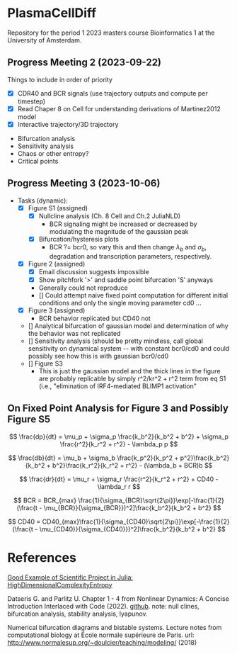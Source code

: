 # PlasmaCellDiff

Repository for the period 1 2023 masters course Bioinformatics 1 at the University of Amsterdam.

## Progress Meeting 2 (2023-09-22)

Things to include in order of priority

* [X] CDR40 and BCR signals (use trajectory outputs and compute per timestep)
* [X] Read Chaper 8 on Cell for understanding derivations of Martinez2012 model
* [X] Interactive trajectory/3D trajectory 
* Bifurcation analysis
* Sensitivity analysis
* Chaos or other entropy?
* Critical points

## Progress Meeting 3 (2023-10-06)

* Tasks (dynamic):
    * [X] Figure S1 (assigned)
        * [X] Nullcline analysis (Ch. 8 Cell and Ch.2 JuliaNLD)
            * BCR signaling might be increased or decreased by modulating the
            magnitude of the gaussian peak
        * [X] Bifurcation/hysteresis plots
            * BCR ?= bcr0, so vary this and then change $\lambda_b$ and $\sigma_b$,
            degradation and transcription parameters, respectively. 
    * [X] Figure 2 (assigned)
        * [X] Email discussion suggests impossible
        * [X] Show pitchfork '>' and saddle point bifurcation 'S' anyways
        * Generally could not reproduce
        * [] Could attempt naive fixed point computation for different
        initial conditions and only the single moving parameter cd0 ...
    * [X] Figure 3 (assigned)
        * BCR behavior replicated but CD40 not
    * [] Analytical bifurcation of gaussian model and determination
        of why the behavior was not replicated 
    * [] Sensitivity analysis (should be pretty mindless, call global
        sensitivity on dynamical system -- with constant bcr0/cd0
        and could possibly see how this is with gaussian bcr0/cd0
    * [] Figure S3
        * This is just the gaussian model and the thick lines in the figure
        are probably replicable by simply r^2/kr^2 + r^2 term from eq S1
        (i.e., "elimination of IRF4-mediated BLIMP1 activation"

## On Fixed Point Analysis for Figure 3 and Possibly Figure S5

$$
\frac{dp}{dt} = \mu_p + \sigma_p \frac{k_b^2}{k_b^2 + b^2} + \sigma_p \frac{r^2}{k_r^2 + r^2} - \lambda_p p
$$

$$
\frac{db}{dt} = \mu_b + \sigma_b \frac{k_p^2}{k_p^2 + p^2}\frac{k_b^2}{k_b^2 + b^2}\frac{k_r^2}{k_r^2 + r^2} - (\lambda_b + BCR)b
$$

$$
\frac{dr}{dt} = \mu_r + \sigma_r \frac{r^2}{k_r^2 + r^2} + CD40 - \lambda_r r 
$$

$$
BCR = BCR_{max} \frac{1}{\sigma_{BCR}\sqrt{2\pi}}\exp[-\frac{1}{2}(\frac{t - \mu_{BCR}}{\sigma_{BCR}})^2]\frac{k_b^2}{k_b^2 + b^2}
$$

$$
CD40 = CD40_{max}\frac{1}{\sigma_{CD40}\sqrt{2\pi}}\exp[-\frac{1}{2}(\frac{t - \mu_{CD40}}{\sigma_{CD40}})^2]\frac{k_b^2}{k_b^2 + b^2}
$$

# References

[Good Example of  Scientific Project in Julia: HighDimensionalComplexityEntropy](https://github.com/ikottlarz/HighDimensionalComplexityEntropy)

Datseris G. and Parlitz U. Chapter 1 - 4 from Nonlinear Dynamics: A Concise 
Introduction Interlaced with Code (2022). 
[github](https://github.com/JuliaDynamics/NonlinearDynamicsTextbook/tree/master). 
note: null clines, bifurcation analysis, stability analysis, lyapunov.

Numerical bifurcation diagrams and bistable systems. Lecture notes from
computational biology at École normale supérieure de Paris. 
url: http://www.normalesup.org/~doulcier/teaching/modeling/ (2018)
